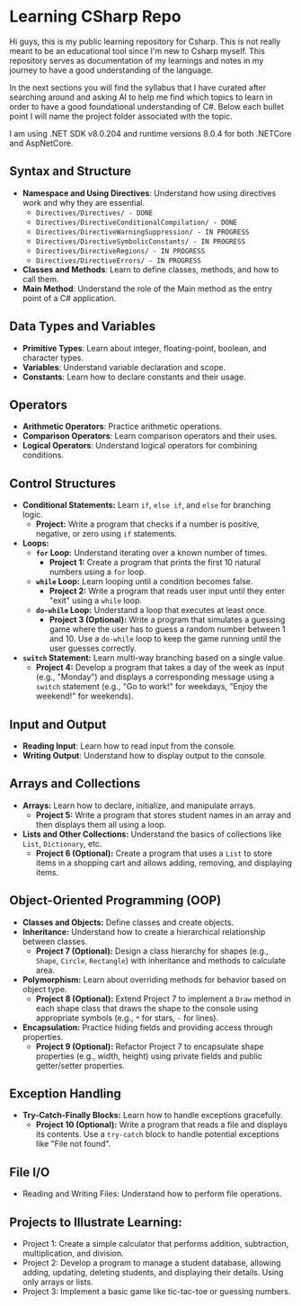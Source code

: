 # Learning CSharp Repo

Hi guys, this is my public learning repository for Csharp. This is not really meant to be an educational tool since I'm new to Csharp myself. This repository serves as documentation of my learnings and notes in my journey to have a good understanding of the language.

In the next sections you will find the syllabus that I have curated after searching around and asking AI to help me find which topics to learn in order to have a good foundational understanding of C#. Below each bullet point I will name the project folder associated with the topic.

I am using .NET SDK v8.0.204 and runtime versions 8.0.4 for both .NETCore and AspNetCore.

## Syntax and Structure

- **Namespace and Using Directives**: Understand how using directives work and why they are essential.
    - `Directives/Directives/ - DONE`
    - `Directives/DirectiveConditionalCompilation/ - DONE`
    - `Directives/DirectiveWarningSuppression/ - IN PROGRESS`
    - `Directives/DirectiveSymbolicConstants/ - IN PROGRESS`
    - `Directives/DirectiveRegions/ - IN PROGRESS`
    - `Directives/DirectiveErrors/ - IN PROGRESS`
- **Classes and Methods**: Learn to define classes, methods, and how to call them.
- **Main Method**: Understand the role of the Main method as the entry point of a C# application.

## Data Types and Variables

- **Primitive Types**: Learn about integer, floating-point, boolean, and character types.
- **Variables**: Understand variable declaration and scope.
- **Constants**: Learn how to declare constants and their usage.

## Operators

- **Arithmetic Operators**: Practice arithmetic operations.
- **Comparison Operators**: Learn comparison operators and their uses.
- **Logical Operators**: Understand logical operators for combining conditions.

## Control Structures

- **Conditional Statements:** Learn `if`, `else if`, and `else` for branching logic.
    - **Project:** Write a program that checks if a number is positive, negative, or zero using `if` statements.
- **Loops:**
    - **`for` Loop:** Understand iterating over a known number of times.
        - **Project 1:** Create a program that prints the first 10 natural numbers using a `for` loop.
    - **`while` Loop:** Learn looping until a condition becomes false.
        - **Project 2:** Write a program that reads user input until they enter "exit" using a `while` loop.
    - **`do-while` Loop:** Understand a loop that executes at least once.
        - **Project 3 (Optional):** Write a program that simulates a guessing game where the user has to guess a random number between 1 and 10. Use a `do-while` loop to keep the game running until the user guesses correctly.
- **`switch` Statement:** Learn multi-way branching based on a single value.
    - **Project 4:** Develop a program that takes a day of the week as input (e.g., "Monday") and displays a corresponding message using a `switch` statement (e.g., "Go to work!" for weekdays, "Enjoy the weekend!" for weekends).

## Input and Output

- **Reading Input**: Learn how to read input from the console.
- **Writing Output**: Understand how to display output to the console.

## Arrays and Collections

- **Arrays:** Learn how to declare, initialize, and manipulate arrays.
    - **Project 5:** Write a program that stores student names in an array and then displays them all using a loop.
- **Lists and Other Collections:** Understand the basics of collections like `List`, `Dictionary`, etc.
    - **Project 6 (Optional):** Create a program that uses a `List` to store items in a shopping cart and allows adding, removing, and displaying items.
## Object-Oriented Programming (OOP)

- **Classes and Objects:** Define classes and create objects.
- **Inheritance:** Understand how to create a hierarchical relationship between classes.
    - **Project 7 (Optional):** Design a class hierarchy for shapes (e.g., `Shape`, `Circle`, `Rectangle`) with inheritance and methods to calculate area.
- **Polymorphism:** Learn about overriding methods for behavior based on object type.
    - **Project 8 (Optional):** Extend Project 7 to implement a `Draw` method in each shape class that draws the shape to the console using appropriate symbols (e.g., `*` for stars, `-` for lines).
- **Encapsulation:** Practice hiding fields and providing access through properties.
    - **Project 9 (Optional):** Refactor Project 7 to encapsulate shape properties (e.g., width, height) using private fields and public getter/setter properties.

## Exception Handling

- **Try-Catch-Finally Blocks:** Learn how to handle exceptions gracefully.
	- **Project 10 (Optional):** Write a program that reads a file and displays its contents. Use a `try-catch` block to handle potential exceptions like "File not found".

## File I/O

- Reading and Writing Files: Understand how to perform file operations.

## Projects to Illustrate Learning:

- Project 1: Create a simple calculator that performs addition, subtraction, multiplication, and division.
- Project 2: Develop a program to manage a student database, allowing adding, updating, deleting students, and displaying their details. Using only arrays or lists.
- Project 3: Implement a basic game like tic-tac-toe or guessing numbers.
